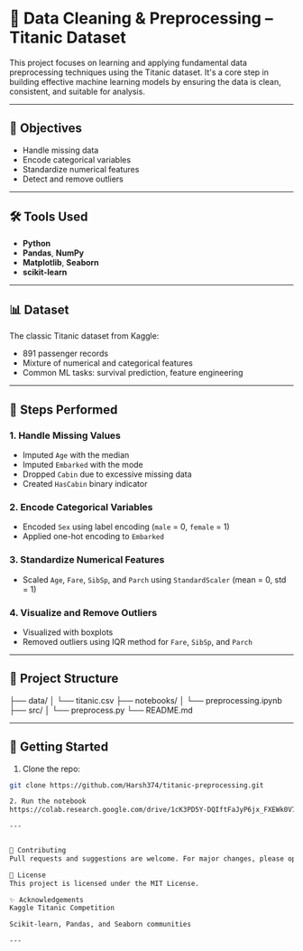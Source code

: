 # 🧹 Data Cleaning & Preprocessing – Titanic Dataset

This project focuses on learning and applying fundamental data preprocessing techniques using the Titanic dataset. It's a core step in building effective machine learning models by ensuring the data is clean, consistent, and suitable for analysis.

---

## 📌 Objectives

- Handle missing data
- Encode categorical variables
- Standardize numerical features
- Detect and remove outliers

---

## 🛠 Tools Used

- **Python**
- **Pandas**, **NumPy**
- **Matplotlib**, **Seaborn**
- **scikit-learn**

---

## 📊 Dataset

The classic Titanic dataset from Kaggle:
- 891 passenger records
- Mixture of numerical and categorical features
- Common ML tasks: survival prediction, feature engineering

---

## 📂 Steps Performed

### 1. Handle Missing Values
- Imputed `Age` with the median
- Imputed `Embarked` with the mode
- Dropped `Cabin` due to excessive missing data
- Created `HasCabin` binary indicator

### 2. Encode Categorical Variables
- Encoded `Sex` using label encoding (`male` = 0, `female` = 1)
- Applied one-hot encoding to `Embarked`

### 3. Standardize Numerical Features
- Scaled `Age`, `Fare`, `SibSp`, and `Parch` using `StandardScaler` (mean = 0, std = 1)

### 4. Visualize and Remove Outliers
- Visualized with boxplots
- Removed outliers using IQR method for `Fare`, `SibSp`, and `Parch`

---

## 📁 Project Structure

├── data/ │ └── titanic.csv ├── notebooks/ │ └── preprocessing.ipynb ├── src/ │ └── preprocess.py └── README.md



---

## 🚀 Getting Started

1. Clone the repo:
```bash
git clone https://github.com/Harsh374/titanic-preprocessing.git

2. Run the notebook
https://colab.research.google.com/drive/1cK3PD5Y-DQIftFaJyP6jx_FXEWk0V7VR

---


🤝 Contributing
Pull requests and suggestions are welcome. For major changes, please open an issue first to discuss.

📜 License
This project is licensed under the MIT License.

✨ Acknowledgements
Kaggle Titanic Competition

Scikit-learn, Pandas, and Seaborn communities

---

